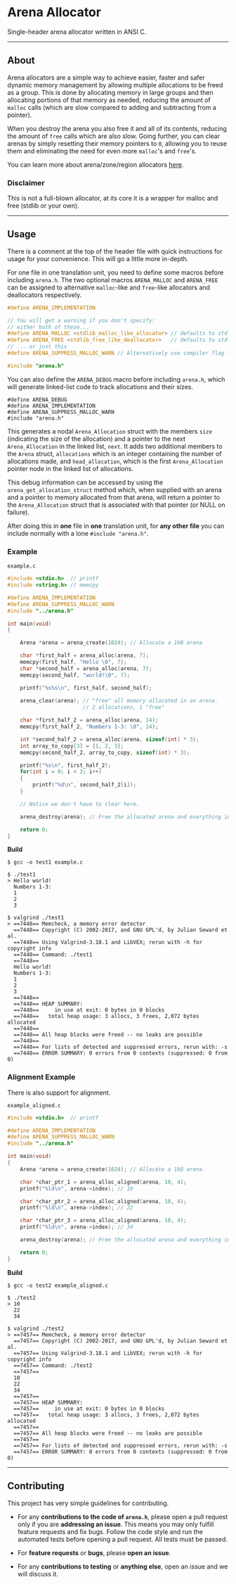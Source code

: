 # Arena Allocator
Single-header arena allocator written in ANSI C.

---

## About
Arena allocators are a simple way to achieve easier, faster and safer dynamic memory management by allowing multiple allocations to be freed as a group. This is done by allocating memory in large groups and then allocating portions of that memory as needed, reducing the amount of `malloc` calls (which are slow compared to adding and subtracting from a pointer).

When you destroy the arena you also free it and all of its contents, reducing the amount of `free` calls which are also slow. Going further, you can clear arenas by simply resetting their memory pointers to `0`, allowing you to reuse them and eliminating the need for even more `malloc`'s and `free`'s.

You can learn more about arena/zone/region allocators [here](https://www.rfleury.com/p/untangling-lifetimes-the-arena-allocator).

### Disclaimer
This is not a full-blown allocator, at its core it is a wrapper for malloc and free (stdlib or your own).

---

## Usage
There is a comment at the top of the header file with quick instructions for usage for your convenience. This will go a little more in-depth.

For one file in one translation unit, you need to define some macros before including `arena.h`. The two optional macros `ARENA_MALLOC` and `ARENA_FREE` can be assigned to alternative `malloc`-like and `free`-like allocators and deallocators respectively.
```c
#define ARENA_IMPLEMENTATION

// You will get a warning if you don't specify:
// either both of these...
#define ARENA_MALLOC <stdlib_malloc_like_allocator> // defaults to stdlib malloc
#define ARENA_FREE <stdlib_free_like_deallocator>   // defaults to stdlib free
// ... or just this
#define ARENA_SUPPRESS_MALLOC_WARN // Alternatively use compiler flag -DARENA_SUPPRESS_MALLOC_WARN

#include "arena.h"
```

You can also define the `ARENA_DEBUG` macro before including `arena.h`, which will generate linked-list code to track allocations and their sizes.

```
#define ARENA_DEBUG
#define ARENA_IMPLEMENTATION
#define ARENA_SUPPRESS_MALLOC_WARN
#include "arena.h"
```

This generates a nodal `Arena_Allocation` struct with the members `size` (indicating the size of the allocation) and a pointer to the next `Arena_Allocation` in the linked list, `next`. It adds two additional members to the `Arena` struct, `allocations` which is an integer containing the number of allocations made, and `head_allocation`, which is the first `Arena_Allocation` pointer node in the linked list of allocations.

This debug information can be accessed by using the `arena_get_allocation_struct` method which, when supplied with an arena and a pointer to memory allocated from that arena, will return a pointer to the `Arena_Allocation` struct that is associated with that pointer (or NULL on failure).

After doing this in **one** file in **one** translation unit, for **any other file** you can include normally with a lone `#include "arena.h"`.

### Example
`example.c`
```c
#include <stdio.h>  // printf
#include <string.h> // memcpy

#define ARENA_IMPLEMENTATION
#define ARENA_SUPPRESS_MALLOC_WARN
#include "../arena.h"

int main(void)
{

    Arena *arena = arena_create(1024); // Allocate a 1kB arena

    char *first_half = arena_alloc(arena, 7);
    memcpy(first_half, "Hello \0", 7);
    char *second_half = arena_alloc(arena, 7);
    memcpy(second_half, "world!\0", 7);

    printf("%s%s\n", first_half, second_half);
    
    arena_clear(arena); // "free" all memory allocated in an arena.
                        // 2 allocations, 1 "free"

    char *first_half_2 = arena_alloc(arena, 14);
    memcpy(first_half_2, "Numbers 1-3: \0", 14);

    int *second_half_2 = arena_alloc(arena, sizeof(int) * 3);
    int array_to_copy[3] = {1, 2, 3};
    memcpy(second_half_2, array_to_copy, sizeof(int) * 3);

    printf("%s\n", first_half_2);
    for(int i = 0; i < 3; i++)
    {
        printf("%d\n", second_half_2[i]);
    }

    // Notice we don't have to clear here.

    arena_destroy(arena); // Free the allocated arena and everything in it

    return 0;
}
```
**Build**
```
$ gcc -o test1 example.c

$ ./test1
> Hello world!
  Numbers 1-3: 
  1
  2
  3

$ valgrind ./test1
> ==7448== Memcheck, a memory error detector
  ==7448== Copyright (C) 2002-2017, and GNU GPL'd, by Julian Seward et al.
  ==7448== Using Valgrind-3.18.1 and LibVEX; rerun with -h for copyright info
  ==7448== Command: ./test1
  ==7448== 
  Hello world!
  Numbers 1-3: 
  1
  2
  3
  ==7448== 
  ==7448== HEAP SUMMARY:
  ==7448==     in use at exit: 0 bytes in 0 blocks
  ==7448==   total heap usage: 3 allocs, 3 frees, 2,072 bytes allocated
  ==7448== 
  ==7448== All heap blocks were freed -- no leaks are possible
  ==7448== 
  ==7448== For lists of detected and suppressed errors, rerun with: -s
  ==7448== ERROR SUMMARY: 0 errors from 0 contexts (suppressed: 0 from 0)
```

### Alignment Example
There is also support for alignment.

`example_aligned.c`
```c
#include <stdio.h>  // printf

#define ARENA_IMPLEMENTATION
#define ARENA_SUPPRESS_MALLOC_WARN
#include "../arena.h"

int main(void)
{
    Arena *arena = arena_create(1024); // Allocate a 1kB arena

    char *char_ptr_1 = arena_alloc_aligned(arena, 10, 4);
    printf("%ld\n", arena->index); // 10    

    char *char_ptr_2 = arena_alloc_aligned(arena, 10, 4);
    printf("%ld\n", arena->index); // 22    

    char *char_ptr_3 = arena_alloc_aligned(arena, 10, 4);
    printf("%ld\n", arena->index); // 34

    arena_destroy(arena); // Free the allocated arena and everything in it

    return 0;
}
```
**Build**
```
$ gcc -o test2 example_aligned.c

$ ./test2
> 10
  22
  34

$ valgrind ./test2
> ==7457== Memcheck, a memory error detector
  ==7457== Copyright (C) 2002-2017, and GNU GPL'd, by Julian Seward et al.
  ==7457== Using Valgrind-3.18.1 and LibVEX; rerun with -h for copyright info
  ==7457== Command: ./test2
  ==7457== 
  10
  22
  34
  ==7457== 
  ==7457== HEAP SUMMARY:
  ==7457==     in use at exit: 0 bytes in 0 blocks
  ==7457==   total heap usage: 3 allocs, 3 frees, 2,072 bytes allocated
  ==7457== 
  ==7457== All heap blocks were freed -- no leaks are possible
  ==7457== 
  ==7457== For lists of detected and suppressed errors, rerun with: -s
  ==7457== ERROR SUMMARY: 0 errors from 0 contexts (suppressed: 0 from 0)

```

---

## Contributing

This project has very simple guidelines for contributing.

 * For any **contributions to the code of `arena.h`**, please open a pull request only if you are **addressing an issue**. This means you may only fulfill feature requests and fix bugs. Follow the code style and run the automated tests before opening a pull request. All tests must be passed.

 * For **feature requests** or **bugs**, please **open an issue**.

 * For any **contributions to testing** or **anything else**, open an issue and we will discuss it.